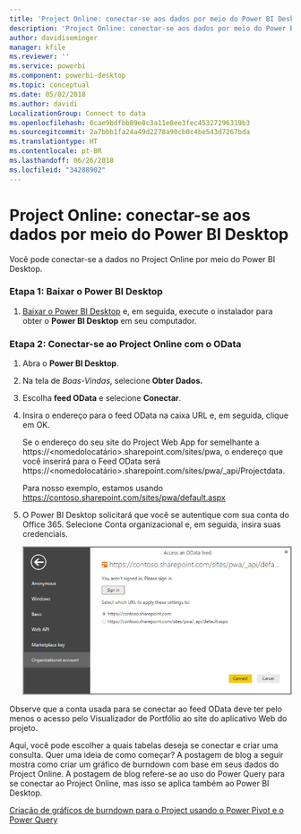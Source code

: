 ```yaml
---
title: 'Project Online: conectar-se aos dados por meio do Power BI Desktop'
description: 'Project Online: conectar-se aos dados por meio do Power BI Desktop'
author: davidiseminger
manager: kfile
ms.reviewer: ''
ms.service: powerbi
ms.component: powerbi-desktop
ms.topic: conceptual
ms.date: 05/02/2018
ms.author: davidi
LocalizationGroup: Connect to data
ms.openlocfilehash: 6cae9bdfbb89e8c3a11e8ee3fec45327296319b3
ms.sourcegitcommit: 2a7bbb1fa24a49d2278a90cb0c4be543d7267bda
ms.translationtype: HT
ms.contentlocale: pt-BR
ms.lasthandoff: 06/26/2018
ms.locfileid: "34288902"
---
```

# <a name="project-online-connect-to-data-through-power-bi-desktop"></a>Project Online: conectar-se aos dados por meio do Power BI Desktop
Você pode conectar-se a dados no Project Online por meio do Power BI Desktop.

### <a name="step-1-download-power-bi-desktop"></a>Etapa 1: Baixar o Power BI Desktop
1. [Baixar o Power BI Desktop](http://go.microsoft.com/fwlink/?LinkID=521662) e, em seguida, execute o instalador para obter o **Power BI Desktop** em seu computador.

### <a name="step-2-connect-to-project-online-with-odata"></a>Etapa 2: Conectar-se ao Project Online com o OData
1. Abra o **Power BI Desktop**.
2. Na tela de *Boas-Vindas*, selecione **Obter Dados.**
3. Escolha **feed OData** e selecione **Conectar**.
4. Insira o endereço para o feed OData na caixa URL e, em seguida, clique em OK.
   
   Se o endereço do seu site do Project Web App for semelhante a https://\<nomedolocatário\>.sharepoint.com/sites/pwa, o endereço que você inserirá para o Feed OData será https://\<nomedolocatário\>.sharepoint.com/sites/pwa/\_api/Projectdata.
   
   Para nosso exemplo, estamos usando https://contoso.sharepoint.com/sites/pwa/default.aspx
5. O Power BI Desktop solicitará que você se autentique com sua conta do Office 365. Selecione Conta organizacional e, em seguida, insira suas credenciais.
   
   ![](media/desktop-project-online-connect-to-data/image.png)

Observe que a conta usada para se conectar ao feed OData deve ter pelo menos o acesso pelo Visualizador de Portfólio ao site do aplicativo Web do projeto. 

Aqui, você pode escolher a quais tabelas deseja se conectar e criar uma consulta.  Quer uma ideia de como começar?  A postagem de blog a seguir mostra como criar um gráfico de burndown com base em seus dados do Project Online.  A postagem de blog refere-se ao uso do Power Query para se conectar ao Project Online, mas isso se aplica também ao Power BI Desktop.

[Criação de gráficos de burndown para o Project usando o Power Pivot e o Power Query](http://blogs.office.com/2014/03/24/creating-burndown-charts-for-project-using-power-pivot-and-power-query/)

